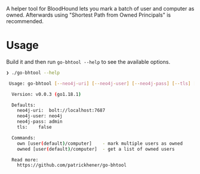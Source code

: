 A helper tool for BloodHound lets you mark a batch of user and computer as owned. Afterwards using "Shortest Path from Owned Principals" is recommended.

# Usage

Build it and then run `go-bhtool --help` to see the available options.

```bash
❯ ./go-bhtool --help

 Usage: go-bhtool [--neo4j-uri] [--neo4j-user] [--neo4j-pass] [--tls] [command] [--help]

  Version: v0.0.3 (go1.18.1)

  Defaults:
    neo4j-uri: 	bolt://localhost:7687
    neo4j-user:	neo4j
    neo4j-pass:	admin
    tls:	false

  Commands:
    own [user(default)/computer]	- mark multiple users as owned
    owned [user(default)/computer]	- get a list of owned users

  Read more:
    https://github.com/patrickhener/go-bhtool
```
